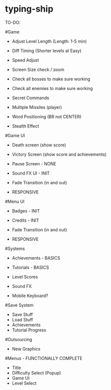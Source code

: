 # typing-ship

TO-DO:

#Game
- Adjust Level Length (Length: 1-5 min)
- Diff Timing (Shorter levels at Easy)
- Speed Adjust
- Screen Size check / zoom

- Check all bosses to make sure working
- Check all enemies to make sure working
- Secret Commands

- Multiple Missiles (player)
- Word Positioning (BR not CENTER)

- Stealth Effect

#Game UI
- Death screen (show score)
- Victory Screen (show score and achievements)
- Pause Screen - NONE
- Sound FX UI - INIT
- Fade Transition (in and out)

- RESPONSIVE

#Menu UI
- Badges - INIT
- Credits - INIT
- Fade Transition (in and out)

- RESPONSIVE

#Systems
- Achievements - BASICS
- Tutorials - BASICS
- Level Scores
- Sound FX

- Mobile Keyboard?

#Save System
- Save Stuff
- Load Stuff
- Achievements
- Tutorial Progress



#Outsourcing
- New Graphics

#Menus - FUNCTIONALLY COMPLETE
- Title
- Difficulty Select (Popup)
- Game UI
- Level Select
